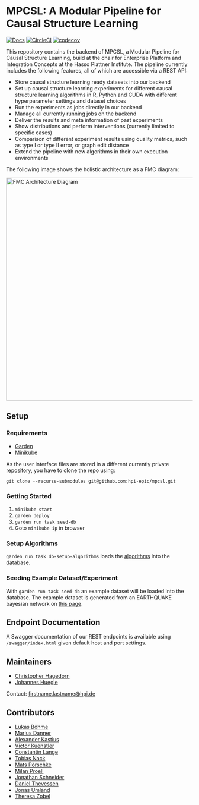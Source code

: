# MPCSL: A Modular Pipeline for Causal Structure Learning
[![Docs](https://img.shields.io/badge/docs-wiki-blue.svg)](https://github.com/hpi-epic/mpcsl/wiki) [![CircleCI](https://circleci.com/gh/hpi-epic/mpci/tree/master.svg?style=svg&circle-token=a927c6324dcaf0d443e633300a3aa93d240c4193)](https://circleci.com/gh/hpi-epic/mpcsl/tree/master) [![codecov](https://codecov.io/gh/hpi-epic/mpcsl/branch/master/graph/badge.svg?token=64S6naWbgu)](https://codecov.io/gh/hpi-epic/mpcsl)

This repository contains the backend of MPCSL, a Modular Pipeline for Causal Structure Learning, build at the chair for Enterprise Platform and Integration Concepts at the Hasso Plattner Institute. The pipeline currently includes the following features, all of which are accessible via a REST API:

- Store causal structure learning ready datasets into our backend
- Set up causal structure learning experiments for different causal structure learning algorithms in R, Python and CUDA with different hyperparameter settings and dataset choices
- Run the experiments as jobs directly in our backend
- Manage all currently running jobs on the backend
- Deliver the results and meta information of past experiments
- Show distributions and perform interventions (currently limited to specific cases)
- Comparison of different experiment results using quality metrics, such as type I or type II error, or graph edit distance
- Extend the pipeline with new algorithms in their own execution environments

The following image shows the holistic architecture as a FMC diagram:

<img src="https://user-images.githubusercontent.com/7238560/107003369-f2b59180-678c-11eb-97b2-cec67b0f9706.png" width="600" title="FMC Architecture Diagram">

<!-- The following image shows the holistic architecture as a FMC diagram:

![Alt Text](url)

<img src="https://user-images.githubusercontent.com/1437509/55085207-92d90480-50a6-11e9-8f7e-e10fced882db.png" width="600" title="FMC Architecture Diagram">

Additionally, the data model can be seen as ER diagram:

<img src="https://user-images.githubusercontent.com/2228622/55068955-43351180-5083-11e9-9cc3-1f7d5ffcd83b.png" width="600" title="ER Datamodel Diagram"> -->

## Setup

### Requirements

- [Garden](https://github.com/garden-io/garden)
- [Minikube](https://github.com/kubernetes/minikube)

As the user interface files are stored in a different currently private [repository](https://github.com/hpi-epic/mpcsl-frontend),
you have to clone the repo using:

```
git clone --recurse-submodules git@github.com:hpi-epic/mpcsl.git
```
### Getting Started

1. `minikube start`
2. `garden deploy`
3. `garden run task seed-db`
4. Goto `minikube ip` in browser

### Setup Algorithms

`garden run task db-setup-algorithms` loads the [algorithms](services/python-images/conf/algorithms.json) into the database.

### Seeding Example Dataset/Experiment

With `garden run task seed-db` an example dataset will be loaded into the database.
The example dataset is generated from an EARTHQUAKE bayesian network on [this page](http://www.bnlearn.com/bnrepository/discrete-small.html#earthquake).

## Endpoint Documentation

A Swagger documentation of our REST endpoints is available using `/swagger/index.html` given default host and port settings.

## Maintainers

- [Christopher Hagedorn](https://github.com/ChristopherSchmidt89)
- [Johannes Huegle](https://github.com/JohannesHuegle)

Contact: firstname.lastname@hpi.de

## Contributors

- [Lukas Böhme](https://github.com/boehmchen)
- [Marius Danner](https://github.com/MariusDanner)
- [Alexander Kastius](https://github.com/Raandom)
- [Victor Kuenstler](https://github.com/VictorKuenstler)
- [Constantin Lange](https://github.com/constantin-lange)
- [Tobias Nack](https://github.com/Dencrash)
- [Mats Pörschke](https://github.com/mschroederi)
- [Milan Proell](https://github.com/milanpro)
- [Jonathan Schneider](https://github.com/jonaschn)
- [Daniel Thevessen](https://github.com/danthe96)
- [Jonas Umland](https://github.com/jonasumland)
- [Theresa Zobel](https://github.com/threxx)
